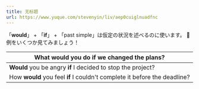 ```yaml
---
title: 无标题
url: https://www.yuque.com/stevenyin/liv/aep0cuiglnuadfnc
---
```


「**would**」 + 「**if**」 + 「past simple」は仮定の状況を述べるのに使います。 🤔
例をいくつか見てみましょう！

| What **would** you do **if** we changed the plans? |
| --- |
| **Would** you be angry **if** I decided to stop the project? |
| How **would** you feel **if** I couldn't complete it before the deadline? |
